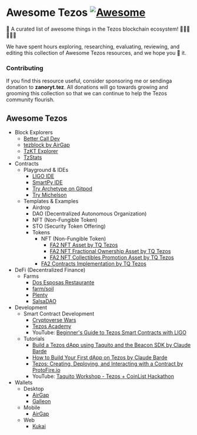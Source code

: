 # Awesome Tezos [![Awesome](https://cdn.rawgit.com/sindresorhus/awesome/d7305f38d29fed78fa85652e3a63e154dd8e8829/media/badge.svg)](https://github.com/sindresorhus/awesome)
🎉 A curated list of awesome things in the Tezos blockchain ecosystem! 🥳🤓🥳🤓🥳🤑

We have spent hours exploring, researching, evaluating, reviewing, and editing this collection of Awesome Tezos resources, and we hope you 💙 it. 

### Contributing

If you find this resource useful, consider sponsoring me or sendinga donation to **zanoryt.tez**. All donations will go towards growing and grooming this collection so that we can continue to help the Tezos community flourish.

## Awesome Tezos
- Block Explorers
  - [Better Call Dev](https://better-call.dev/)
  - [tezblock by AirGap](https://tezblock.io/)
  - [TzKT Explorer](https://tzkt.io/)
  - [TzStats](https://tzstats.com/)
- Contracts
  - Playground &amp; IDEs
    - [LIGO IDE](https://ide.ligolang.org/)
    - [SmartPy IDE](https://smartpy.io/ide)
    - [Try Archetype on Gitpod](https://gitpod.io/#https://github.com/edukera/try-archetype)
    - [Try Michelson](https://try-michelson.com/)
  - Templates &amp; Examples
    - Airdrop
    - DAO (Decentralized Autonomous Organization)
    - NFT (Non-Fungible Token)
    - STO (Security Token Offering)
    - Tokens
      - NFT (Non-Fungible Token)
        - [FA2 NFT Asset by TQ Tezos](https://github.com/tqtezos/smart-contracts/tree/master/nft_assets)
        - [FA2 NFT Fractional Ownership Asset by TQ Tezos](https://github.com/tqtezos/smart-contracts/tree/master/fractional)
        - [FA2 NFT Collectibles Promotion Asset by TQ Tezos](https://github.com/tqtezos/smart-contracts/tree/master/collectibles)
      - [FA2 Contracts Implementation by TQ Tezos](https://github.com/tqtezos/smart-contracts)
- DeFi (Decentralized Finance)
  - Farms
    - [Dos Esposas Restaurante](https://dos-esposas.restaurant)
    - [farm/soil](https://farmsoil.xtz)
    - [Plenty](https://plentydefi.com)
    - [SalsaDAO](https://salsadao.xyz)
- Development
  - Smart Contract Development
    - [Cryptoverse Wars](https://cryptocodeschool.in/tezos/)
    - [Tezos Academy](https://tezosacademy.io/)
    - YouTube: [Beginner's Guide to Tezos Smart Contracts with LIGO](https://www.youtube.com/watch?v=Ozf250c52AI)
  - Tutorials
    - [Build a Tezos dApp using Taquito and the Beacon SDK by Claude Barde](https://medium.com/coinmonks/build-a-tezos-dapp-using-taquito-and-the-beacon-sdk-692d7dc822aa)
    - [How to Build Your First dApp on Tezos by Claude Barde](https://betterprogramming.pub/build-your-first-dapp-on-tezos-270c568d4fe9)
    - [Tezos: Creating, Deploying, and Interacting with a Contract by ProtoFire.io](https://medium.com/protofire-blog/tezos-part-1-creating-deploying-and-interacting-with-a-contract-5ee3efa819fa)
    - YouTube: [Taquito Workshop - Tezos + CoinList Hackathon](https://www.youtube.com/watch?v=qYk_17YbPa4)
- Wallets
  - Desktop
    - [AirGap](https://airgap.it/)
    - [Galleon](https://cryptonomic.tech/galleon.html)
  - Mobile
    - [AirGap](https://airgap.it/)
  - Web
    - [Kukai](https://wallet.kukai.app/)

